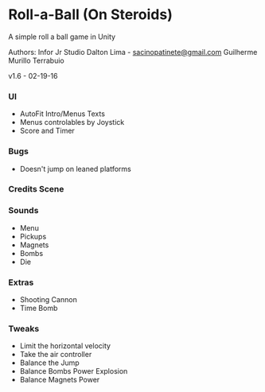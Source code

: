 # Roll-a-Ball (On Steroids)
A simple roll a ball game in Unity

Authors:
Infor Jr Studio
Dalton Lima - sacinopatinete@gmail.com
Guilherme
Murillo Terrabuio

v1.6 - 02-19-16

### UI
* AutoFit Intro/Menus Texts
* Menus controlables by Joystick
* Score and Timer

### Bugs
* Doesn't jump on leaned platforms

### Credits Scene 

### Sounds
* Menu
* Pickups
* Magnets
* Bombs
* Die

### Extras
* Shooting Cannon
* Time Bomb

### Tweaks
* Limit the horizontal velocity
* Take the air controller
* Balance the Jump
* Balance Bombs Power Explosion
* Balance Magnets Power
